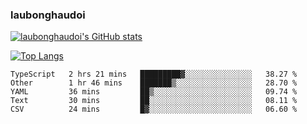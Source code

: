 ### laubonghaudoi

[![laubonghaudoi's GitHub stats](https://github-readme-stats.vercel.app/api?username=laubonghaudoi&count_private=true&show_icons=true)](https://github.com/laubonghaudoi/github-readme-stats)

[![Top Langs](https://github-readme-stats.vercel.app/api/top-langs/?username=laubonghaudoi&layout=compact)](https://github.com/laubonghaudoi/github-readme-stats)

<!--START_SECTION:waka-->
```text
TypeScript   2 hrs 21 mins   █████████▓░░░░░░░░░░░░░░░   38.27 % 
Other        1 hr 46 mins    ███████▒░░░░░░░░░░░░░░░░░   28.70 % 
YAML         36 mins         ██▒░░░░░░░░░░░░░░░░░░░░░░   09.74 % 
Text         30 mins         ██░░░░░░░░░░░░░░░░░░░░░░░   08.11 % 
CSV          24 mins         █▓░░░░░░░░░░░░░░░░░░░░░░░   06.60 % 
```
<!--END_SECTION:waka-->

